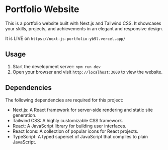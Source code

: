 # Portfolio Website

This is a portfolio website built with Next.js and Tailwind CSS. It showcases your skills, projects, and achievements in an elegant and responsive design.

It is LIVE on `https://next-js-portfolio-yb9l.vercel.app/`


## Usage

1. Start the development server: `npm run dev`
2. Open your browser and visit `http://localhost:3000` to view the website.

## Dependencies

The following dependencies are required for this project:

- Next.js: A React framework for server-side rendering and static site generation.
- Tailwind CSS: A highly customizable CSS framework.
- React: A JavaScript library for building user interfaces.
- React Icons: A collection of popular icons for React projects.
- TypeScript: A typed superset of JavaScript that compiles to plain JavaScript.



